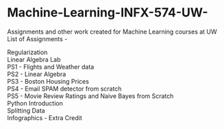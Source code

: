 # Machine-Learning-INFX-574-UW-
Assignments and other work created for Machine Learning courses at UW       
List of Assignments -          
            
Regularization       
Linear Algebra Lab      
PS1 - Flights and Weather data                      
PS2 - Linear Algebra      
PS3 - Boston Housing Prices        
PS4 - Email SPAM detector from scratch       
PS5 - Movie Review Ratings and Naive Bayes from Scratch       
Python Introduction        
Splitting Data      
Infographics - Extra Credit           
